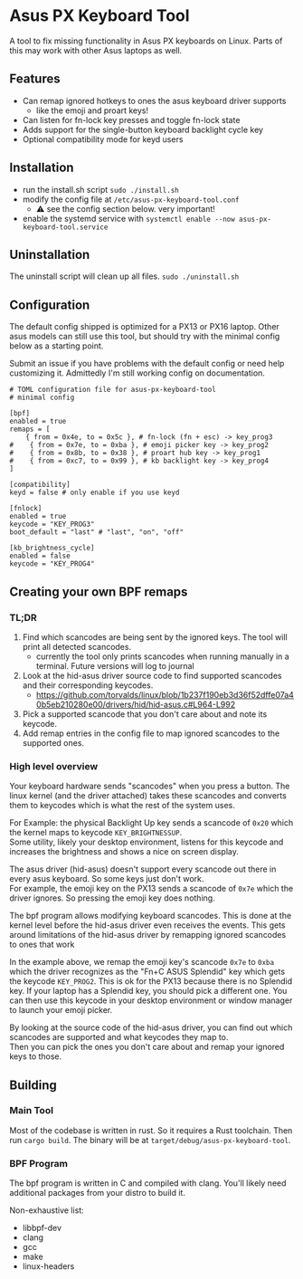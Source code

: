 # Asus PX Keyboard Tool
A tool to fix missing functionality in Asus PX keyboards on Linux. Parts of this may work with other Asus laptops as well.

## Features
- Can remap ignored hotkeys to ones the asus keyboard driver supports
  - like the emoji and proart keys!
- Can listen for fn-lock key presses and toggle fn-lock state
- Adds support for the single-button keyboard backlight cycle key
- Optional compatibility mode for keyd users

## Installation
- run the install.sh script `sudo ./install.sh`
- modify the config file at `/etc/asus-px-keyboard-tool.conf`
  - ⚠️ see the config section below. very important!
- enable the systemd service with `systemctl enable --now asus-px-keyboard-tool.service`

## Uninstallation
The uninstall script will clean up all files. `sudo ./uninstall.sh`

## Configuration
The default config shipped is optimized for a PX13 or PX16 laptop.  Other asus models can still use this tool, but should try with the minimal config below as a starting point.

Submit an issue if you have problems with the default config or need help customizing it.  Admittedly I'm still working config on documentation.

```
# TOML configuration file for asus-px-keyboard-tool
# minimal config

[bpf]
enabled = true
remaps = [
    { from = 0x4e, to = 0x5c }, # fn-lock (fn + esc) -> key_prog3
#    { from = 0x7e, to = 0xba }, # emoji picker key -> key_prog2
#    { from = 0x8b, to = 0x38 }, # proart hub key -> key_prog1
#    { from = 0xc7, to = 0x99 }, # kb backlight key -> key_prog4
]

[compatibility]
keyd = false # only enable if you use keyd

[fnlock]
enabled = true
keycode = "KEY_PROG3"
boot_default = "last" # "last", "on", "off"

[kb_brightness_cycle]
enabled = false
keycode = "KEY_PROG4"
```

## Creating your own BPF remaps

### TL;DR
1. Find which scancodes are being sent by the ignored keys. The tool will print all detected scancodes.
   * currently the tool only prints scancodes when running manually in a terminal.  Future versions will log to journal
2. Look at the hid-asus driver source code to find supported scancodes and their corresponding keycodes.
   * https://github.com/torvalds/linux/blob/1b237f190eb3d36f52dffe07a40b5eb210280e00/drivers/hid/hid-asus.c#L964-L992
3. Pick a supported scancode that you don't care about and note its keycode.
4. Add remap entries in the config file to map ignored scancodes to the supported ones.

### High level overview
Your keyboard hardware sends "scancodes" when you press a button.  The linux kernel (and the driver attached) takes these 
scancodes and converts them to keycodes which is what the rest of the system uses.

For Example: the physical Backlight Up key sends a scancode of `0x20` which the kernel maps to keycode `KEY_BRIGHTNESSUP`.  
Some utility, likely your desktop environment, listens for this keycode and increases the brightness and shows a nice on screen display. 

The asus driver (hid-asus) doesn't support every scancode out there in every asus keyboard. So some keys just don't work.  
For example, the emoji key on the PX13 sends a scancode of `0x7e` which the driver ignores.  So pressing the emoji key does nothing.

The bpf program allows modifying keyboard scancodes.  This is done at the kernel level before the hid-asus driver even receives the events.
This gets around limitations of the hid-asus driver by remapping ignored scancodes to ones that work

In the example above, we remap the emoji key's scancode `0x7e` to `0xba` which the driver recognizes as the "Fn+C ASUS Splendid" key which gets the keycode `KEY_PROG2`.
This is ok for the PX13 because there is no Splendid key. If your laptop has a Splendid key, you should pick a different one.
You can then use this keycode in your desktop environment or window manager to launch your emoji picker.

By looking at the source code of the hid-asus driver, you can find out which scancodes are supported and what keycodes they map to.  
Then you can pick the ones you don't care about and remap your ignored keys to those. 

## Building
### Main Tool
Most of the codebase is written in rust.  So it requires a Rust toolchain.  Then run `cargo build`.  The binary will be at `target/debug/asus-px-keyboard-tool`.
### BPF Program
The bpf program is written in C and compiled with clang. You'll likely need additional packages from your distro to build it.

Non-exhaustive list:
- libbpf-dev
- clang
- gcc
- make
- linux-headers